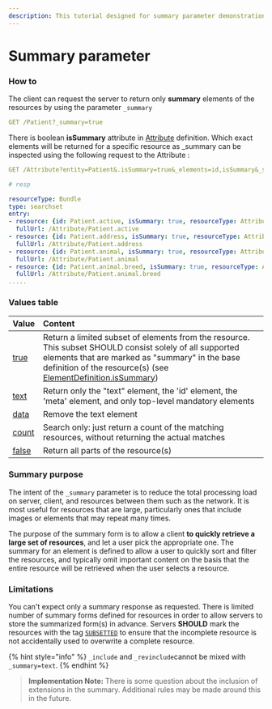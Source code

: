 ```yaml
---
description: This tutorial designed for summary parameter demonstration purposes
---
```


# Summary parameter

### How to

The client can request the server to return only **summary** elements of the resources by using the parameter `_summary`

```yaml
GET /Patient?_summary=true
```

There is boolean **isSummary** attribute in [Attribute](../../../core-modules/entities-and-attributes.md) definition. Which exact elements will be returned for a specific resource as \_summary can be inspected using the following request to the Attribute :

```yaml
GET /Attribute?entity=Patient&.isSummary=true&_elements=id,isSummary&_sort=_id

# resp

resourceType: Bundle
type: searchset
entry:
- resource: {id: Patient.active, isSummary: true, resourceType: Attribute}
  fullUrl: /Attribute/Patient.active
- resource: {id: Patient.address, isSummary: true, resourceType: Attribute}
  fullUrl: /Attribute/Patient.address
- resource: {id: Patient.animal, isSummary: true, resourceType: Attribute}
  fullUrl: /Attribute/Patient.animal
- resource: {id: Patient.animal.breed, isSummary: true, resourceType: Attribute}
  fullUrl: /Attribute/Patient.animal.breed
.....
```

### Values table

| Value | Content |
| :--- | :--- |
| [true](https://www.hl7.org/fhir/search.html#summary-true) | Return a limited subset of elements from the resource. This subset SHOULD consist solely of all supported elements that are marked as "summary" in the base definition of the resource\(s\) \(see [ElementDefinition.isSummary](https://www.hl7.org/fhir/elementdefinition-definitions.html#ElementDefinition.isSummary)\) |
| [text](https://www.hl7.org/fhir/search.html#summary-text) | Return only the "text" element, the 'id' element, the 'meta' element, and only top-level mandatory elements |
| [data](https://www.hl7.org/fhir/search.html#summary-data) | Remove the text element |
| [count](https://www.hl7.org/fhir/search.html#summary-count) | Search only: just return a count of the matching resources, without returning the actual matches |
| [false](https://www.hl7.org/fhir/search.html#summary-false) | Return all parts of the resource\(s\) |

### Summary purpose

The intent of the `_summary` parameter is to reduce the total processing load on server, client, and resources between them such as the network. It is most useful for resources that are large, particularly ones that include images or elements that may repeat many times.

The purpose of the summary form is to allow a client **to quickly retrieve a large set of resources**, and let a user pick the appropriate one. The summary for an element is defined to allow a user to quickly sort and filter the resources, and typically omit important content on the basis that the entire resource will be retrieved when the user selects a resource.

### Limitations

You can't expect only a summary response as requested. There is limited number of summary forms defined for resources in order to allow servers to store the summarized form\(s\) in advance. Servers **SHOULD** mark the resources with the tag [`SUBSETTED`](https://www.hl7.org/fhir/v3/SecurityIntegrityObservationValue/cs.html#SUBSETTED) to ensure that the incomplete resource is not accidentally used to overwrite a complete resource.

{% hint style="info" %}
`_include` and `_revinclude`cannot be mixed with `_summary=text`.
{% endhint %}

> **Implementation Note:** There is some question about the inclusion of extensions in the summary. Additional rules may be made around this in the future.

